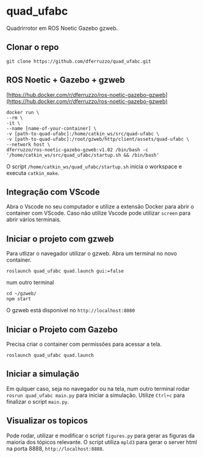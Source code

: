 # quad_ufabc

Quadrirrotor em ROS Noetic Gazebo gzweb.

## Clonar o repo

`git clone https://github.com/dferruzzo/quad_ufabc.git`

## ROS Noetic + Gazebo + gzweb

[https://hub.docker.com/r/dferruzzo/ros-noetic-gazebo-gzweb](https://hub.docker.com/r/dferruzzo/ros-noetic-gazebo-gzweb)

```
docker run \
--rm \
-it \
--name [name-of-your-container] \
-v [path-to-quad-ufabc]:/home/catkin_ws/src/quad-ufabc \
-v [path-to-quad-ufabc]:/root/gzweb/http/client/assets/quad-ufabc \
--network host \
dferruzzo/ros-noetic-gazebo-gzweb:v1.02 /bin/bash -c '/home/catkin_ws/src/quad_ufabc/startup.sh && /bin/bash'
```

O script `/home/catkin_ws/quad_ufabc/startup.sh` inicia o workspace e executa `catkin_make`.

## Integração com VScode

Abra o Vscode no seu computador e utilize a extensão Docker para abrir o container com VScode. Caso não utilize Vscode pode utilizar `screen` para abrir vários terminais.

## Iniciar o projeto com gzweb

Para utlizar o navegador utilizar o gzweb. Abra um terminal no novo container. 

```
roslaunch quad_ufabc quad.launch gui:=false
```

num outro terminal

```
cd ~/gzweb/
npm start
```

O gzweb está disponível no `http://localhost:8080`

## Iniciar o Projeto com Gazebo

Precisa criar o container com permissões para acessar a tela.

`roslaunch quad_ufabc quad.launch`

## Iniciar a simulação

Em qulquer caso, seja no navegador ou na tela, num outro terminal rodar `rosrun quad_ufabc main.py` para iniciar a simulação. Utilize `Ctrl+c` para finalizar o script `main.py`.

## Visualizar os topicos

Pode rodar, utilizar e modificar o script `figures.py` para gerar as figuras da maioria dos tópicos relevante. O script utiliza `mpld3` para gerar o server html na porta 8888, `http://localhost:8888`.